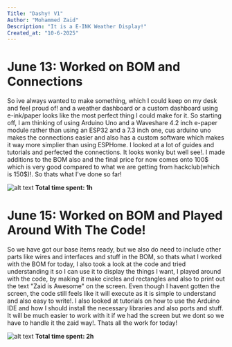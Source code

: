 ```yaml
---
Title: "Dashy! V1"
Author: "Mohammed Zaid"
Description: "It is a E-INK Weather Display!"
Created_at: "10-6-2025"
---
```


# June 13: Worked on BOM and Connections
So ive always wanted to make something, which I could keep on my desk and feel proud of! and a weather dashboard or a custom dashboard using e-ink/paper looks like the most perfect thing I could make for it. So starting off, I am thinking of using Arduino Uno and a Waveshare 4.2 inch e-paper module rather than using an ESP32 and a 7.3 inch one, cus arduino uno makes the connections easier and also has a custom software which makes it way more simplier than using ESPHome. I looked at a lot of guides and tutorials and perfected the connections. It looks wonky but well see!. I made additions to the BOM also and the final price for now comes onto 100$ which is very good compared to what we are getting from hackclub(which is 150$)!. So thats what I've done so far!

![alt text](https://hc-cdn.hel1.your-objectstorage.com/s/v3/25e739a3c6496e6cd8b7d557e07a707dcb64470c_image.png)
**Total time spent: 1h**

# June 15: Worked on BOM and Played Around With The Code!
So we have got our base items ready, but we also do need to include other parts like wires and interfaces and stuff in the BOM, so thats what I worked with the BOM for today, I also took a look at the code and tried understanding it so I can use it to display the things I want, I played around with the code, by making it make circles and rectangles and also to print out the text "Zaid is Awesome" on the screen. Even though I havent gotten the screen, the code still feels like it will execute as it is simple to understand and also easy to write!. I also looked at tutorials on how to use the Arduino IDE and how I should install the necessary libraries and also ports and stuff. It will be much easier to work with it if we had the screen but we dont so we have to handle it the zaid way!. Thats all the work for today!

![alt text](https://hc-cdn.hel1.your-objectstorage.com/s/v3/ad6badf6244c7f9268fbf4542cbf2287bb64da23_image.png)
**Total time spent: 2h**
